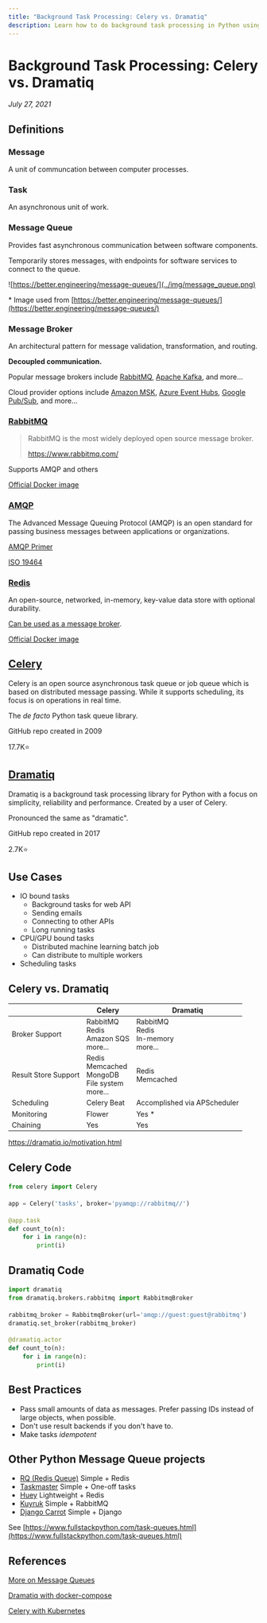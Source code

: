 ```yaml
---
title: "Background Task Processing: Celery vs. Dramatiq"
description: Learn how to do background task processing in Python using popular libraries Celery, Dramatiq, and more!
---
```


# Background Task Processing: Celery vs. Dramatiq

_July 27, 2021_

## Definitions

### Message

A unit of communcation between computer processes.

### Task

An asynchronous unit of work.

### Message Queue

Provides fast asynchronous communication between software components.

Temporarily stores messages, with endpoints for software services to connect to the queue.

![https://better.engineering/message-queues/](../img/message_queue.png)

\* Image used from [https://better.engineering/message-queues/](https://better.engineering/message-queues/)

### Message Broker

An architectural pattern for message validation, transformation, and routing.

**Decoupled communication.**

Popular message brokers include [RabbitMQ](https://www.rabbitmq.com/), [Apache Kafka](https://kafka.apache.org/), and more...

Cloud provider options include [Amazon MSK](https://aws.amazon.com/msk/), [Azure Event Hubs](https://azure.microsoft.com/en-us/services/event-hubs/), [Google Pub/Sub](https://cloud.google.com/pubsub/docs/overview), and more...

### [RabbitMQ](https://www.rabbitmq.com/)

> RabbitMQ is the most widely deployed open source message broker.
>
> https://www.rabbitmq.com/

Supports AMQP and others

[Official Docker image](https://hub.docker.com/_/rabbitmq)

### [AMQP](https://www.amqp.org/)

The Advanced Message Queuing Protocol (AMQP) is an open standard for passing business messages between applications or organizations.  

[AMQP Primer](https://docs.celeryproject.org/en/stable/userguide/routing.html##id1)

[ISO 19464](https://www.iso.org/standard/64955.html)

### [Redis](https://redis.io/)

An open-source, networked, in-memory, key-value data store with optional durability.

[Can be used as a message broker](https://redis.io/topics/pubsub).

[Official Docker image](https://hub.docker.com/_/redis)

## [Celery](https://docs.celeryproject.org/en/stable/getting-started/introduction.html)

Celery is an open source asynchronous task queue or job queue which is based on distributed message passing. While it supports scheduling, its focus is on operations in real time.

The _de facto_ Python task queue library.

GitHub repo created in 2009

17.7K⭐

## [Dramatiq](https://dramatiq.io/)

Dramatiq is a background task processing library for Python with a focus on simplicity, reliability and performance. Created by a user of Celery.

Pronounced the same as "dramatic".

GitHub repo created in 2017

2.7K⭐

## Use Cases

- IO bound tasks
  - Background tasks for web API
  - Sending emails
  - Connecting to other APIs
  - Long running tasks
- CPU/GPU bound tasks
  - Distributed machine learning batch job
  - Can distribute to multiple workers
- Scheduling tasks

## Celery vs. Dramatiq

|                      | Celery                                                      | Dramatiq                                     |
|----------------------|-------------------------------------------------------------|----------------------------------------------|
| Broker Support       | RabbitMQ<br> Redis<br> Amazon SQS<br> more...               | RabbitMQ<br> Redis<br> In-memory<br> more... |
| Result Store Support | Redis<br> Memcached<br> MongoDB<br> File system<br> more... | Redis<br> Memcached                          |
| Scheduling           | Celery Beat                                                 | Accomplished via APScheduler                 |
| Monitoring           | Flower<br>                                                  | Yes *                                        |
| Chaining             | Yes                                                         | Yes                                          |

https://dramatiq.io/motivation.html

<!-- Dramatiq monitoring has a few options, including "dramatiq tasks with monitoring" and "dramatiq dashbord", but neither are as good as Flower -->

## Celery Code

```python
from celery import Celery

app = Celery('tasks', broker='pyamqp://rabbitmq//')

@app.task
def count_to(n):
    for i in range(n):
        print(i)
```

## Dramatiq Code

```python
import dramatiq
from dramatiq.brokers.rabbitmq import RabbitmqBroker

rabbitmq_broker = RabbitmqBroker(url='amqp://guest:guest@rabbitmq')
dramatiq.set_broker(rabbitmq_broker)

@dramatiq.actor
def count_to(n):
    for i in range(n):
        print(i)
```

## Best Practices

- Pass small amounts of data as messages. Prefer passing IDs instead of large objects, when possible.
- Don't use result backends if you don't have to.
- Make tasks _idempotent_

## Other Python Message Queue projects

- [RQ (Redis Queue)](https://python-rq.org/)  Simple + Redis
- [Taskmaster](https://github.com/dcramer/taskmaster)  Simple + One-off tasks
- [Huey](https://huey.readthedocs.io/en/latest/)  Lightweight + Redis
- [Kuyruk](https://kuyruk.readthedocs.io/en/latest/)  Simple + RabbitMQ
- [Django Carrot](https://github.com/chris104957/django-carrot)  Simple + Django

See [https://www.fullstackpython.com/task-queues.html](https://www.fullstackpython.com/task-queues.html)

## References

[More on Message Queues](https://better.engineering/message-queues/)

[Dramatiq with docker-compose](https://github.com/cthtuf/dramatiq-tasks-with-monitoring/blob/master/docker-compose.yml)

[Celery with Kubernetes](https://github.com/matiaslindgren/celery-kubernetes-example)
